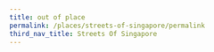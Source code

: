 ```yaml
---
title: out of place
permalink: /places/streets-of-singapore/permalink
third_nav_title: Streets Of Singapore
---
```

